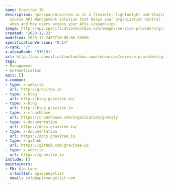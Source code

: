 ```yaml
---
name: Gravitee IO
description: <p><span>Gravitee.io is a flexible, lightweight and blazing-fast open
  source API Management solution that helps your organization control finely who,
  when and how users access your APIs.</span></p>
image: http://api.specificationtoolbox.com/images/service-providers/gravitee-io.jpg
created: "2020-12-23"
modified: 2020-12-24PST10:05:00-28800
specificationVersion: "0.14"
x-rank: "7"
x-alexaRank: "536291"
url: http://api.specificationtoolbox.com/resources/service-providers/gravitee-io/
tags:
- Management
- Authentication
apis: []
x-common:
- type: x-website
  url: http://gravitee.io
- type: x-blog
  url: http://blog.gravitee.io/
- type: x-blog
  url: http://blog.gravitee.io
- type: x-crunchbase
  url: https://crunchbase.com/organization/gravity
- type: x-documentation
  url: https://docs.gravitee.io/
- type: x-documentation
  url: https://docs.gravitee.io
- type: x-github
  url: https://github.com/gravitee-io
- type: x-website
  url: https://gravitee.io
include: []
maintainers:
- FN: Kin Lane
  x-twitter: apievangelist
  email: info@apievangelist.com
...
```

